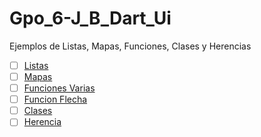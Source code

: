 # Gpo_6-J_B_Dart_Ui
Ejemplos de Listas, Mapas, Funciones, Clases  y Herencias 

- [ ] [Listas](https://dartpad.dartlang.org/ca988b356be7ff40d847ad13f23b2990)
- [ ] [Mapas](https://dartpad.dartlang.org/168482968e532b8c64fc54679e6cf6e4)
- [ ] [Funciones Varias](https://dartpad.dartlang.org/3343352840f10e3dc02d4c17599c8f2f)
- [ ] [Funcion Flecha](https://dartpad.dartlang.org/e80c1ebc559406029b66cfed4a9c9895)
- [ ] [Clases](https://dartpad.dartlang.org/96aaf680569259de2d2258095c9679cb)
- [ ] [Herencia](https://dartpad.dartlang.org/181228248f63a440f62418fa3d2accc6)
